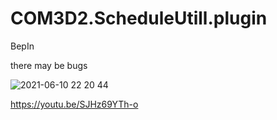 # COM3D2.ScheduleUtill.plugin
BepIn

there may be bugs

![2021-06-10 22 20 44](https://user-images.githubusercontent.com/20321215/121533071-e1320e00-ca3a-11eb-8322-47cc1882598d.png)

https://youtu.be/SJHz69YTh-o
